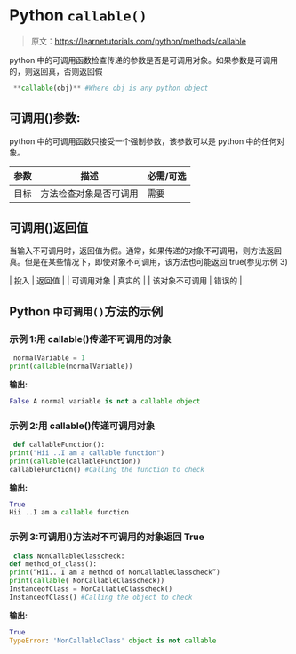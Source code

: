 # Python `callable()`

> 原文：<https://learnetutorials.com/python/methods/callable>

python 中的可调用函数检查传递的参数是否是可调用对象。如果参数是可调用的，则返回真，否则返回假

```py
 **callable(obj)** #Where obj is any python object 

```

## 可调用()参数:

python 中的可调用函数只接受一个强制参数，该参数可以是 python 中的任何对象。

| 参数 | 描述 | 必需/可选 |
| --- | --- | --- |
| 目标 | 方法检查对象是否可调用 | 需要 |

## 可调用()返回值

当输入不可调用时，返回值为假。通常，如果传递的对象不可调用，则方法返回真。但是在某些情况下，即使对象不可调用，该方法也可能返回 true(参见示例 3)

| 投入 | 返回值 |
| 可调用对象 | 真实的 |
| 该对象不可调用 | 错误的 |

## Python `中可调用()`方法的示例

### 示例 1:用 callable()传递不可调用的对象

```py
 normalVariable = 1
print(callable(normalVariable)) 

```

**输出:**

```py
False A normal variable is not a callable object 
```

### 示例 2:用 callable()传递可调用对象

```py
 def callableFunction():
print("Hii ..I am a callable function") 
print(callable(callableFunction))
callableFunction() #Calling the function to check 

```

**输出:**

```py
True
Hii ..I am a callable function 
```

### 示例 3:可调用()方法对不可调用的对象返回 True

```py
 class NonCallableClasscheck:
def method_of_class():
print(“Hii.. I am a method of NonCallableClasscheck”)
print(callable( NonCallableClasscheck)) 
InstanceofClass = NonCallableClasscheck() 
InstanceofClass() #Calling the object to check 

```

**输出:**

```py
True
TypeError: 'NonCallableClass' object is not callable 
```